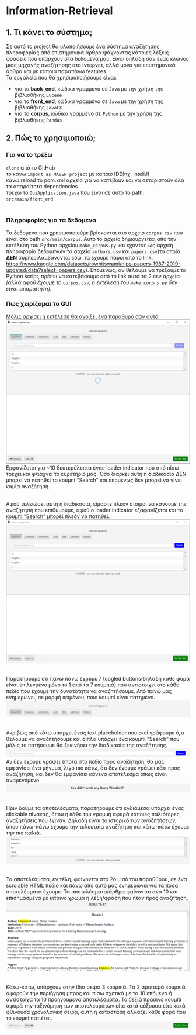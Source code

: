 # Information-Retrieval

## 1. Τι κάνει το σύστημα;
Σε αυτό το project θα υλοποιήσουμε ένα σύστημα αναζήτησης πληροφορίας από επιστημονικά άρθρα ψάχνοντας κάποιες λέξεις-φράσεις που υπάρχουν στα δεδομένα μας. Είναι δηλαδή σαν ένας κλώνος μιας μηχανής αναζήτησης στο ίντερνετ, αλλά μόνο για επιστημονικά άρθρα και με κάποια παραπάνω features.<br>
Τα εργαλεία που θα χρησιμοποιήσουμε είναι:
- για το **back_end**, κώδικα γραμμένο σε `Java` με την χρήση της βιβλιοθήκης `Lucene`
- για το **front_end**, κώδικα γραμμένο σε `Java` με την χρήση της βιβλιοθήκης `JavaFX`
- για το **corpus**, κώδικα γραμμένο σε `Python` με την χρήση της βιβλιοθήκης `Pandas`

## 2. Πώς το χρησιμοποιώ;
### Για να το τρέξω
`clone` από το GitHub<br>
το κάνω `import as MAVEN project` με καποιο IDE(πχ. InteliJ)<br>
κανω reload το pom.xml αρχείο για να κατέβουν και να σεταριστούν όλα τα απαραίτητα dependencies<br>
τρέχω το `GuiApplication.java` που είναι σε αυτό το path: `src/main/front_end`<br><br>

### Πληροφορίες για τα δεδομένα
Τα δεδομένα που χρησιμοποιούμε βρίσκονται στο αρχείο `corpus.csv` που είναι στο path `src/main/corpus`. Αυτό το αρχείο δημιουργείται από την εκτέλεση του Python αρχείου `make_corpus.py` και έχοντας ως αρχική πληροφορία δεδομένων τα αρχεία `authors.csv` και `papers.csv`(τα οποία **ΔΕΝ** συμπεριλαμβάνονται εδώ, τα έχουμε πάρει από το link: https://www.kaggle.com/datasets/rowhitswami/nips-papers-1987-2019-updated/data?select=papers.csv). Επομένως, αν θέλουμε να τρέξουμε το Python script, πρέπει να κατεβάσουμε από το link αυτά τα 2 csv αρχεία *[αλλά αφού έχουμε το `corpus.csv`, η εκτέλεση του `make_corpus.py` δεν είναι απαραίτητη]*.

### Πως χειρίζομαι το GUI
Μόλις αρχίσει η εκτέλεση θα ανοίξει ένα παράθυρο σαν αυτό:<br>
![img.png](img.png)
Εμφανίζεται για ~10 δευτερόλεπτα ένας loader indicator που από πίσω τρέχει και φτιάχνει το ευρετήριό μας. Όσο διαρκεί αυτή η διαδικασία ΔΕΝ μπορεί να πατηθεί το κουμπί "Search" και επομένως δεν μπορεί να γίνει καμία αναζήτηση.<br>

<br>Αφού τελειώσει αυτή η διαδικασία, είμαστε πλέον έτοιμοι να κάνουμε την αναζήτηση που επιθυμούμε, αφού ο loader indicator εξαφανίζεται και το κουμπί "Search" μπορεί πλεόν να πατηθεί.<br>
![img_1.png](img_1.png)

<br>Παρατηρούμε ότι πάνω πάνω έχουμε 7 toogled buttons(δηλαδή κάθε φορά είναι επιλεγμένο μόνο το 1 από τα 7 κουμπιά) που αντιστοιχεί στο κάθε πεδίο που έχουμε την δυνατότητα να αναζητήσουμε. Από πάνω μάς ενημερώνει, σε μορφή κειμένου, ποιο κουμπί είναι πατημένο.<br>
![img_2.png](img_2.png)

<br>Ακριβώς από κάτω υπάρχει ένας text placeholder που εκεί γράφουμε ό,τι θέλουμε να αναζητήσουμε και δίπλα υπάρχει ένα κουμπί "Search" που μόλις το πατήσουμε θα ξεκινήσει την διαδικασία της αναζήτησης.<br>
![img_3.png](img_3.png)
Αν δεν έχουμε γράψει τίποτα στο πεδίο προς αναζήτηση, θα μας εμφανίσει ένα μήνυμα, λίγο πιο κάτω, ότι δεν έχουμε γράψει κάτι προς αναζήτηση, και δεν θα εμφανίσει κάνενα αποτέλεσμα όπως είναι αναμενόμενο.<br>
![img_4.png](img_4.png)

<br>Πριν δούμε τα αποτελέσματα, παρατηρούμε ότι ενδιάμεσα υπάρχει ένας clickable πίνακας, όπου η κάθε του γραμμή αφορά κάποιες παλιότερες αναζητήσεις που έγιναν. Δηλαδή είναι το ιστορικό των αναζητήσεων, όπου πάνω-πάνω έχουμε την τελευταία αναζήτηση και κάτω-κάτω έχουμε την πιο παλιά.<br>
![img_5.png](img_5.png)

<br>Τα αποτελέσματα, εν τέλη, φαίνονται στο 2ο μισό του παραθύρου, σε ένα scrolable HTML πεδίο και πάνω από αυτό μας ενημερώνει για τα πόσα αποτελέσματα έχουμε. Τα αποτελέσματα/άρθρα φαίνονται ανά 10 και επισημασμένα με κίτρινο χρώμα η λέξη/φράση που ήταν προς αναζήτηση.<br>
![img_6.png](img_6.png)

<br>Κάτω-κάτω, υπάρχουν στην ίδια σειρά 3 κουμπιά. Τα 2 αρσιτερά κουμπιά αφορούν την περιήγηση μπρος και πίσω σχετικά με τα 10 επόμενα ή αντίστοιχα τα 10 προηγούμενα αποτελέσματα. Το δεξιά πράσινο κουμπί αφορά την ταξινόμηση των αποτελεσμάτων είτε κατά αύξουσα είτε κατά φθίνουσα χρονολογική σειρά, αυτή η κατάσταση αλλάζει κάθε φορά που το κουμπί πατιέται.<br>
![img_7.png](img_7.png)
